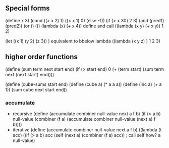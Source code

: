 ## Special forms
  (define x 3)
  (cond ((> x 2) 1)
        ((< x 1) 0)
        (else -1))
  (if (> x 30) 2 3)
  (and (pred1) (pred2))
  (or () ())
  (lambda (x) (+ x 4))
  define and call
  ((lambda (x y) (+ x y)) 1 2)

  (let ((x 1) (y 2) (z 3)) <body>) equivalent to bbelow lambda
  ((lambda (x y z) <body>) 1 2 3)
## higher order functions
  (define (sum term next start end)
    (if (> start end)
        0
        (+ (term start) (sum term next (next start) end))))

  (define (cube-sums start end)
    (define (cube a)
            (* a a a))
    (define (inc a)
            (+ a 1))
    (sum cube next start end))
### accumulate
 * recursive
  (define (accumulate combiner null-value next a f b)
    (if (> a b)
        null-value
        (combiner (f a) (accumulate combiner null-value (next a) f b))))
  * iterative
  (define (accumulate combiner null-value next a f b)
    ((lambda (t acc) 
          ((if (> a b) acc (self (next a) (combiner (f a) acc)) ; call self how?
      a null-value)
